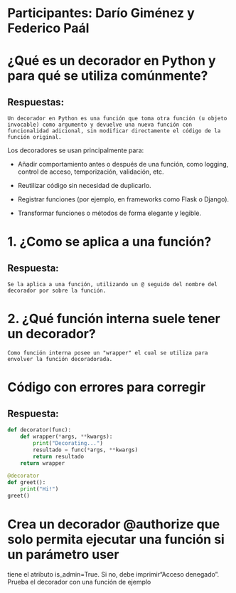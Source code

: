 # Participantes: Darío Giménez y Federico Paál

# ¿Qué es un decorador en Python y para qué se utiliza comúnmente?

## Respuestas:

    Un decorador en Python es una función que toma otra función (u objeto invocable) como argumento y devuelve una nueva función con funcionalidad adicional, sin modificar directamente el código de la función original.

Los decoradores se usan principalmente para:

- Añadir comportamiento antes o después de una función, como logging, control de acceso, temporización, validación, etc.

- Reutilizar código sin necesidad de duplicarlo.

- Registrar funciones (por ejemplo, en frameworks como Flask o Django).

- Transformar funciones o métodos de forma elegante y legible.

# 1. ¿Como se aplica a una función?

## Respuesta:

    Se la aplica a una función, utilizando un @ seguido del nombre del decorador por sobre la función.

# 2. ¿Qué función interna suele tener un decorador?

    Como función interna posee un "wrapper" el cual se utiliza para envolver la función decoradorada.

# Código con errores para corregir

## Respuesta:

```python
def decorator(func):
    def wrapper(*args, **kwargs):
        print("Decorating...")
        resultado = func(*args, **kwargs)
        return resultado
    return wrapper

@decorator
def greet():
    print("Hi!")
greet()
```

# Crea un decorador @authorize que solo permita ejecutar una función si un parámetro user

tiene el atributo is_admin=True. Si no, debe imprimir“Acceso denegado”. Prueba el decorador con una función de ejemplo
